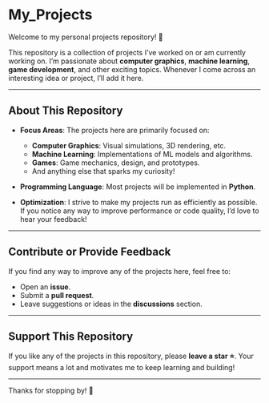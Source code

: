 # My_Projects

Welcome to my personal projects repository! 🎉

This repository is a collection of projects I’ve worked on or am currently working on. I’m passionate about **computer graphics**, **machine learning**, **game development**, and other exciting topics. Whenever I come across an interesting idea or project, I’ll add it here.

---

## About This Repository

- **Focus Areas**: The projects here are primarily focused on:
  - **Computer Graphics**: Visual simulations, 3D rendering, etc.
  - **Machine Learning**: Implementations of ML models and algorithms.
  - **Games**: Game mechanics, design, and prototypes.
  - And anything else that sparks my curiosity!

- **Programming Language**: Most projects will be implemented in **Python**.

- **Optimization**: I strive to make my projects run as efficiently as possible. If you notice any way to improve performance or code quality, I’d love to hear your feedback!

---

## Contribute or Provide Feedback

If you find any way to improve any of the projects here, feel free to:
- Open an **issue**.
- Submit a **pull request**.
- Leave suggestions or ideas in the **discussions** section.

---

## Support This Repository

If you like any of the projects in this repository, please **leave a star ⭐**. Your support means a lot and motivates me to keep learning and building!

---

Thanks for stopping by! 🚀
